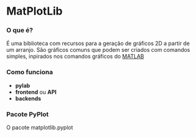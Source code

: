 # MatPlotLib
### O que é? 
É uma biblioteca com recursos para a geração de gráficos 2D a partir de um arranjo. São gráficos comuns que podem ser criados com comandos simples, inpirados nos comandos gráficos do <a href="https://www.mathworks.com/products/matlab.html">MATLAB</a>
### Como funciona
<ul>
  <li><strong>pylab</strong></li>
  <li><strong>frontend</strong> ou <strong>API</strong></li>
  <li><strong>backends</strong></li>
</ul>

### Pacote PyPlot
O pacote matplotlib.pyplot
